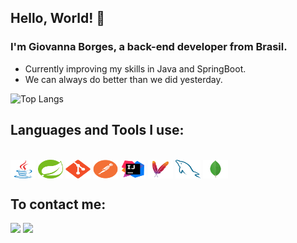 ## Hello, World! 👋
### I'm Giovanna Borges, a back-end developer from Brasil.

- Currently improving my skills in Java and SpringBoot.
- We can always do better than we did yesterday.

![Top Langs](https://github-readme-stats.vercel.app/api/top-langs/?username=gihwho&layout=compact&theme=tokyonight)

## Languages and Tools I use:
<div style="display: inline_block"><br>
  <img align="center" alt="Giovanna-Java" height="30" width="40" src="https://raw.githubusercontent.com/devicons/devicon/master/icons/java/java-original.svg">
  <img align="center" alt="Giovanna-Spring" height="30" width="40" src="https://raw.githubusercontent.com/devicons/devicon/master/icons/spring/spring-original.svg">
  <img align="center" alt="Giovanna-Git" height="30" width="40" src="https://raw.githubusercontent.com/devicons/devicon/master/icons/git/git-original.svg">
  <img align="center" alt="Giovanna-Postman" height="30" width="40" src="https://raw.githubusercontent.com/devicons/devicon/master/icons/postman/postman-original.svg">
  <img align="center" alt="Giovanna-IntelliJ" height="30" width="40" src="https://raw.githubusercontent.com/devicons/devicon/master/icons/intellij/intellij-original.svg">
  <img align="center" alt="Giovanna-Maven" height="30" width="40" src="https://raw.githubusercontent.com/devicons/devicon/master/icons/maven/maven-original.svg">
  <img align="center" alt="Giovanna-MySQL" height="30" width="40" src="https://raw.githubusercontent.com/devicons/devicon/master/icons/mysql/mysql-original.svg">
  <img align="center" alt="Giovanna-MongoDB" height="30" width="40" src="https://raw.githubusercontent.com/devicons/devicon/master/icons/mongodb/mongodb-original.svg">
</div>

## To contact me:
<div> 
  <a href = "mailto:giovannaborgesmassi@gmail.com"><img src="https://img.shields.io/badge/-Gmail-%23333?style=for-the-badge&logo=gmail&logoColor=white" target="_blank"></a>
  <a href="www.linkedin.com/in/giovanna-borges-coelho-2180a41b4" target="_blank"><img src="https://img.shields.io/badge/-LinkedIn-%230077B5?style=for-the-badge&logo=linkedin&logoColor=white" target="_blank"></a> 
</div>

<!--
**gihwho/gihwho** is a ✨ _special_ ✨ repository because its `README.md` (this file) appears on your GitHub profile.

Here are some ideas to get you started:

- 🔭 I’m currently working on ...
- 🌱 I’m currently learning ...
- 👯 I’m looking to collaborate on ...
- 🤔 I’m looking for help with ...
- 💬 Ask me about ...
- 📫 How to reach me: ...
- 😄 Pronouns: ...
- ⚡ Fun fact: ...
-->
